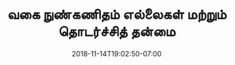 ---
title: 'வகை நுண்கணிதம் எல்லைகள் மற்றும் தொடர்ச்சித் தன்மை'
date: 2018-11-14T19:02:50-07:00
draft: false
weight: 3
---
